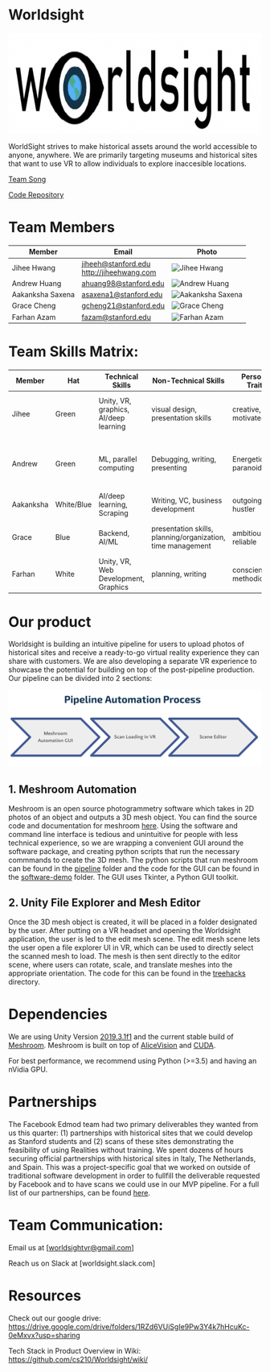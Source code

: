# Worldsight

<img src="https://github.com/cs210/Worldsight/blob/master/worldsight_logo.png" width = "1000" height = "200" alt="Worldsight">

WorldSight strives to make historical assets around the world accessible to anyone, anywhere. We are primarily targeting museums and historical sites that want to use VR to allow individuals to explore inaccesible locations. 

[Team Song](https://www.youtube.com/watch?v=VDvr08sCPOc)

[Code Repository](https://github.com/alanefl/seer)

# Team Members
Member | Email | Photo
--- | --- | ---
Jihee Hwang | jiheeh@stanford.edu<br/>http://jiheehwang.com | <img src="http://alarmringing.com/img/sanfran_small.jpg" alt="Jihee Hwang" width="157.5" height="157.5">
Andrew Huang | ahuang98@stanford.edu | <img src="https://andrewhuang121.github.io/images/AndrewHuang.jpg" alt="Andrew Huang" width = "157.5" height="157.5">
Aakanksha Saxena | asaxena1@stanford.edu | <img src="https://media-exp2.licdn.com/dms/image/C5603AQEbzZalMmrTVw/profile-displayphoto-shrink_200_200/0?e=1585180800&v=beta&t=8pxYkANVYkeWiBkxnW7Ug5fgMUT67GX4VG3tL11ZKps" alt="Aakanksha Saxena" width = "157.5" height="157.5">
Grace Cheng | gcheng21@stanford.edu | <img src="http://stanford.edu/~gcheng21/img/grace.JPG" alt="Grace Cheng" width = "157.5" height="157.5">
Farhan Azam | fazam@stanford.edu | <img src="https://i.imgur.com/3Kho7vN.jpg" alt="Farhan Azam" width = "157.5" height="157.5">

# Team Skills Matrix:

Member | Hat | Technical Skills | Non-Technical Skills | Personal Traits | Desired Growth | Weaknesses
--- | --- | --- | --- | --- | --- | ---
Jihee | Green | Unity, VR, graphics, AI/deep learning | visual design, presentation skills | creative, motivated | product management skills, collaborative development | time management
Andrew | Green | ML, parallel computing | Debugging, writing, presenting | Energetic, paranoid, fun | Product management, VR development, user experience | Time management, [getting nerd sniped](https://xkcd.com/356/), often tired 
Aakanksha | White/Blue | AI/deep learning, Scraping | Writing, VC, business development | outgoing, hustler | VR, Unity, Product Development | time management
Grace | Blue | Backend, AI/ML | presentation skills, planning/organization, time management | ambitious, reliable | VR development, product management | indecision
Farhan | White | Unity, VR, Web Development, Graphics | planning, writing | conscientious, methodical | public speaking, product management | communication

# Our product
Worldsight is building an intuitive pipeline for users to upload photos of historical sites and receive a ready-to-go virtual reality experience they can share with customers. We are also developing a separate VR experience to showcase the potential for building on top of the post-pipeline production. Our pipeline can be divided into 2 sections:

<img src="https://github.com/cs210/Worldsight/blob/master/pipeline.png">

## 1. Meshroom Automation
Meshroom is an open source photogrammetry software which takes in 2D photos of an object and outputs a 3D mesh object. You can find the source code and documentation for meshroom [here](https://github.com/alicevision/meshroom). Using the software and command line interface is tedious and unintuitive for people with less technical experience, so we are wrapping a convenient GUI around the software package, and creating python scripts that run the necessary commmands to create the 3D mesh. The python scripts that run meshroom can be found in the [pipeline](https://github.com/cs210/Worldsight/tree/master/pipeline) folder and the code for the GUI can be found in the [software-demo](https://github.com/cs210/Worldsight/tree/master/software-demo) folder. The GUI uses Tkinter, a Python GUI toolkit. 

## 2. Unity File Explorer and Mesh Editor
Once the 3D mesh object is created, it will be placed in a folder designated by the user. After putting on a VR headset and opening the Worldsight application, the user is led to the edit mesh scene. The edit mesh scene lets the user open a file explorer UI in VR, which can be used to directly select the scanned mesh to load. The mesh is then sent directly to the editor scene, where users can rotate, scale, and translate meshes into the appropriate orientation. The code for this can be found in the [treehacks](https://github.com/cs210/Worldsight/tree/master/treehacks) directory. 

# Dependencies
We are using Unity Version [2019.3.1f1](https://unity3d.com/get-unity/download/archive) and the current stable build of [Meshroom](https://github.com/alicevision/meshroom/blob/develop/INSTALL.md). Meshroom is built on top of [AliceVision](https://github.com/alicevision/AliceVision/blob/develop/INSTALL.md) and [CUDA](https://developer.nvidia.com/cuda-downloads).

For best performance, we recommend using Python (>=3.5) and having an nVidia GPU.

# Partnerships
The Facebook Edmod team had two primary deliverables they wanted from us this quarter: (1) partnerships with historical sites that we could develop as Stanford students and (2) scans of these sites demonstrating the feasibility of using Realities without training. We spent dozens of hours securing official partnerships with historical sites in Italy, The Netherlands, and Spain. This was a project-specific goal that we worked on outside of traditional software development in order to fullfill the deliverable requested by Facebook and to have scans we could use in our MVP pipeline. For a full list of our partnerships, can be found [here](https://github.com/cs210/Worldsight/blob/master/site-outreach-documentation.md).

# Team Communication:
Email us at [worldsightvr@gmail.com]

Reach us on Slack at [worldsight.slack.com]

# Resources
Check out our google drive: https://drive.google.com/drive/folders/1RZd6VUiSgIe9Pw3Y4k7hHcuKc-0eMxvx?usp=sharing

Tech Stack in Product Overview in Wiki: https://github.com/cs210/Worldsight/wiki/
